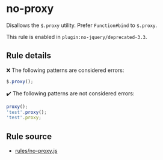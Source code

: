 # no-proxy

Disallows the `$.proxy` utility. Prefer `Function#bind` to `$.proxy`.

This rule is enabled in `plugin:no-jquery/deprecated-3.3`.

## Rule details

❌ The following patterns are considered errors:
```js
$.proxy();
```

✔️ The following patterns are not considered errors:
```js
proxy();
'test'.proxy();
'test'.proxy;
```
## Rule source

* [rules/no-proxy.js](../rules/no-proxy.js)
